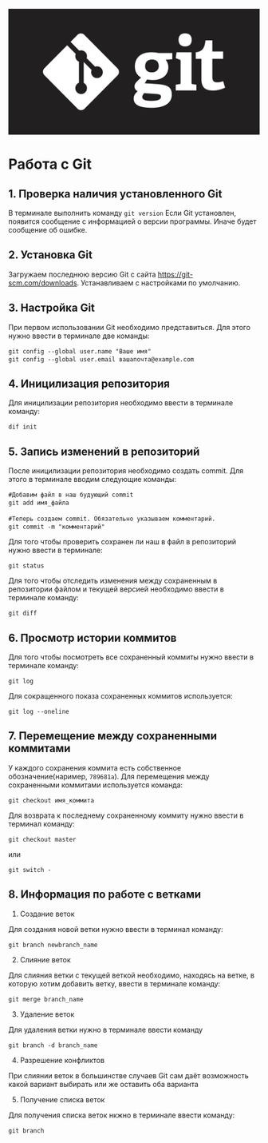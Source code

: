 ![image](1.jpeg)
# Работа с Git

## 1. Проверка наличия установленного Git
В терминале выполнить команду `git version`
Если Git установлен, появится сообщение с информацией о версии программы. Иначе будет сообщение об ошибке.

## 2. Установка Git
Загружаем последнюю версию Git с сайта https://git-scm.com/downloads.
Устанавливаем с настройками по умолчанию.

## 3. Настройка Git
При первом использовании Git необходимо представиться. Для этого нужно ввести в терминале две команды:
```
git config --global user.name "Ваше имя"
git config --global user.email вашапочта@example.com
```

## 4. Иницилизация репозитория
Для иницилизации репозитория необходимо ввести в терминале команду:
```
dif init
```

## 5. Запись изменений в репозиторий
После иницилизации репозитория необходимо создать commit. Для этого в терминале вводим следующие команды:
```
#Добавим файл в наш будующий commit
git add имя_файла

#Теперь создаем commit. Обязательно указываем комментарий.
git commit -m "комментарий"
```

Для того чтобы проверить сохранен ли наш в файл в репозиторий нужно ввести в терминале:
```
git status
```

Для того чтобы отследить изменения между сохраненным в репозитории файлом и текущей версией необходимо ввести в терминале команду:
```
git diff
```

## 6. Просмотр истории коммитов
Для того чтобы посмотреть все сохраненный коммиты нужно ввести в терминале команду:
```
git log
```
Для сокращенного показа сохраненных коммитов используется:
```
git log --oneline
```

## 7. Перемещение между сохраненными коммитами
У каждого сохранения коммита есть собственное обозначение(наример, `789681a`). Для перемещения между сохраненными коммитами используется команда:
```
git checkout имя_коммита
```

Для возврата к последнему сохраненному коммиту нужно ввести в терминал команду:
```
git checkout master
```
или
```
git switch -
```

## 8. Информация по работе с ветками

1. Создание веток

Для создания новой ветки нужно ввести в терминал команду:
```
git branch newbranch_name
```

2. Слияние веток

Для слияния ветки с текущей веткой необходимо, находясь на ветке, в которую хотим добавить ветку, ввести в терминале команду:
```
git merge branch_name
```

3. Удаление веток

Для удаления ветки нужно в терминале ввести команду
```
git branch -d branch_name
```

4. Разрешение конфликтов

При слиянии веток в большинстве случаев Git сам даёт возможность какой вариант выбирать или же оставить оба варианта

5. Получение списка веток

Для получения списка веток нкжно в терминале ввести команду:
```
git branch
```